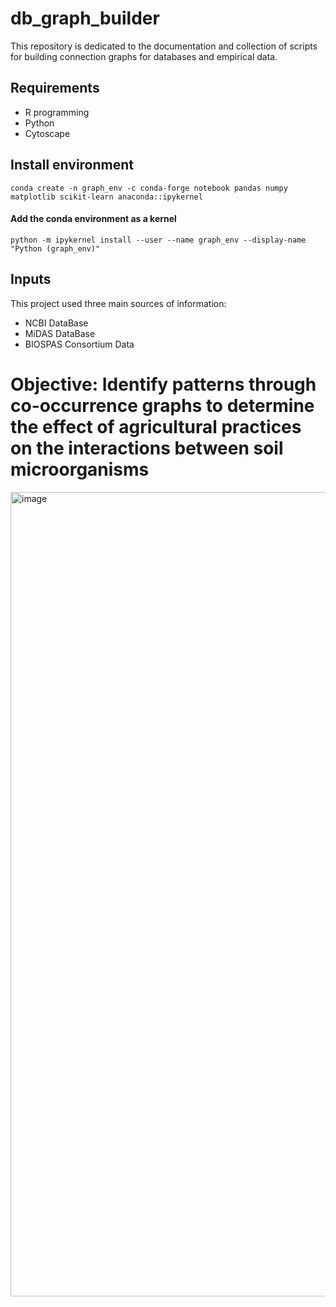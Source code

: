 # db_graph_builder
This repository is dedicated to the documentation and collection of scripts for building connection graphs for databases and empirical data.

## Requirements
- R programming
- Python
- Cytoscape

## Install environment
`conda create -n graph_env -c conda-forge notebook pandas numpy matplotlib scikit-learn anaconda::ipykernel`

#### Add the conda environment as a kernel
`python -m ipykernel install --user --name graph_env --display-name "Python (graph_env)"`

## Inputs
This project used three main sources of information:
- NCBI DataBase
- MiDAS DataBase
- BIOSPAS Consortium Data

# Objective: Identify patterns through co-occurrence graphs to determine the effect of agricultural practices on the interactions between soil microorganisms 
<img width="1270" height="1287" alt="image" src="https://github.com/user-attachments/assets/80530fba-5bd4-4fc5-be3d-803c96426c1d" />
